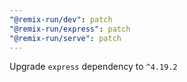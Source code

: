 ```yaml
---
"@remix-run/dev": patch
"@remix-run/express": patch
"@remix-run/serve": patch
---
```


Upgrade `express` dependency to `^4.19.2`